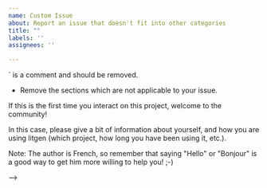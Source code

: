 ```yaml
---
name: Custom Issue
about: Report an issue that doesn't fit into other categories
title: ""
labels: ''
assignees: ''

---
```



<!-- INSTRUCTIONS

Please fill in the sections below:
* Remove the comments (like this one) before submitting your issue:
  anything between `<! --` and `-->` is a comment and should be removed.
* Remove the sections which are not applicable to your issue.


If this is the first time you interact on this project, welcome to the community!

In this case, please give a bit of information about yourself, and how you are using litgen (which project, how long you have been using it, etc.).

Note: The author is French, so remember that saying "Hello" or "Bonjour" is a good way to get him more willing to help you! ;-)

-->

<!--
**Describe your issue**
Explain why you think this feature would be useful.
-->
